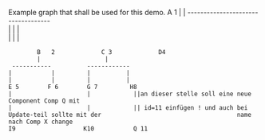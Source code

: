 Example graph that shall be used for this demo.
                              A 1
                               |
                               |
             -----------------------------------   
            |                  |               |  
            |                  |               |  
        
            B   2             C 3             D4
            |                  |  
     -----------          ------------
    |           |         |          |   
    |           |         |          |                
    E 5        F 6        G 7         H8       
    |                     |            ||an dieser stelle soll eine neue Component Comp Q mit 
    |                     |            || id=11 einfügen ! und auch bei Update-teil sollte mit der                                      name nach Comp X change
    I9                   K10           Q 11